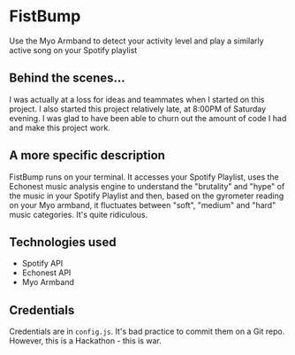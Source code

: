 # FistBump
Use the Myo Armband to detect your activity level and play a similarly active song on your Spotify playlist

## Behind the scenes...
I was actually at a loss for ideas and teammates when I started on this project. I also started this project relatively late, at 8:00PM of Saturday evening. I was glad to have been able to churn out the amount of code I had and make this project work.

## A more specific description
FistBump runs on your terminal. It accesses your Spotify Playlist, uses the Echonest music analysis engine to understand the "brutality" and "hype" of the music in your Spotify Playlist and then, based on the gyrometer reading on your Myo armband, it fluctuates between "soft", "medium" and "hard" music categories. It's quite ridiculous.

## Technologies used
* Spotify API
* Echonest API
* Myo Armband

## Credentials
Credentials are in `config.js`. It's bad practice to commit them on a Git repo. However, this is a Hackathon - this is war.